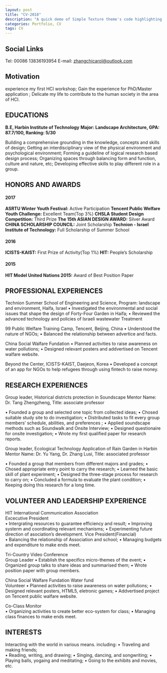 ```yaml
---
layout: post
title: "CV-2018"
description: "A quick demo of Simple Texture theme's code highlighting features"
categories: Portfolio, CV
tags: CV
---
```



## Social Links


Tel: 00086 13836193954
E-mail: zhangchicarol@outlook.com



## Motivation

experience my first HCI workshop; 
Gain the experience for PhD/Master application ;
Delicate my life to contribute to the human society in the area of HCI.




## EDUCATIONS
    

**B.E, Harbin Institute of Technology**
**Major: Landscape Architecture, GPA: 87.7/100, Ranking: 5/30** 

Building a comprehensive grounding in the knowledge, concepts and skills of design;
Getting an interdisciplinary view of the physical environment and psychological environment;
Forming a guideline of logical research based design process; 
Organizing spaces through balancing form and function, culture and nature, etc;
Developing effective skills to play different role in a group.

## HONORS AND AWARDS

#### 2017 

**ASRTU Winter Youth Festival:**
Active Participation
**Tencent Public Welfare Youth Challenge:**
Excellent Team(Top 3%)
**CHSLA Student Design Competition:**
Third Prize
**The 15th ASIAN DESIGN AWARD:**
Silver Award
**CHINA SCHOLARSHIP COUNCIL:**
Joint Scholarship
**Technion - Israel Institute of Technology:**
Full Scholarship of Summer School

#### 2016
**ICISTS-KAIST:**
First Prize of Activity(Top 1%)
**HIT:**
People’s Scholarship


#### 2015
**HIT Model United Nations 2015:**
Award of Best Position Paper




## PROFESSIONAL EXPERIENCES

Technion Summer School of Engineering and Science,
Program: landscape and environment, Haifa, Israel
• Investigated the environmental and social issues that shape the design of Forty-Four Garden in Haifa;
• Reviewed the advanced technology and policies of Israeli wastewater Treatment 



99 Public Welfare Training Camp, Tencent, Beijing, China
• Understood the nature of NGOs;
• Balanced the relationship between advertice and facts.


China Social Walfare Fundation 
• Planned activities to raise awareness on water pollutions;
• Designed relevant posters and addvertised on Tencent walfare website.


Beyond the Center, ICISTS-KAIST, Daejeon, Korea
• Developed a concept of an app for NGOs to help refugees through using fintech to raise money. 

## RESEARCH EXPERIENCES


Group leader, Historical districts protection in Soundscape
Mentor Name: Dr. Tang Zhengzheng, Title: associate professor

• Founded a group and selected one topic from collected ideas;
• Chosed suitable study site to do investigation;
• Distributed tasks to fit every group members’ schedule, abilities, and preferences ;
• Applied soundscape methods such as Soundwalk and Onsite Interview;
• Designed questionaire for onsite investigation;
• Wrote my first qualified paper for research reports.

Group leader, Ecological Technology Application of Rain Garden in Harbin 
Mentor Name: Dr. Yu Yang, Dr. Zhang Lusi, Title: associated professor

• Founded a group that members from different majors and grades; 
• Chosed appropriate entry point to carry the research;
• Learned the basic skill of plant experiment; 
• Designed the three-stage process for research to carry on;
• Concluded a formula to evaluate the plant condition; 
• Keeping doing this research for a long time.


## VOLUNTEER AND LEADERSHIP EXPERIENCE


HIT International Communication Association    
Excecutive President                                         
• Intergrating resources to guarantee efficiency and result;
• Improving systerm and coordinating relevant mechanisms;
• Experimenting future direction of asociation’s  development.
Vice President(Financial)  
• Balancing the relationship of Association and school;
• Managing budgets and expenditure to make ends meet.

Tri-Country Video Conference                              
Group Leader 
• Establish the specifics micro-themes of the event;
• Organized group talks to share ideas and summarised them; 
• Wrote position paper with group members.


China Social Walfare Fundation Water fund                              
Volunteer 
• Planned activities to raise awareness on water pollutions;
• Designed relevant posters, HTML5, eletronic games; 
• Addvertised project on Tencent public walfare website.


Co-Class Monitor                              
• Organizing activities to create better eco-system for class; 
• Managing class finances to make ends meet.



## INTERESTS


Interacting with the world in various
means. including:
• Traveling and making friends;  
• Reading, writing, and drawing;
• Singing, dancing, and songwriting;
• Playing balls, yogaing and meditating;
• Going to the exhibits and movies, etc.

